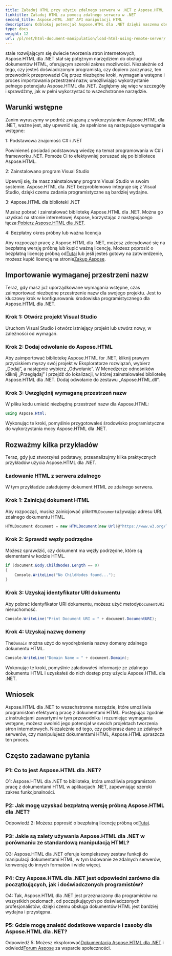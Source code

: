 ```yaml
---
title: Załaduj HTML przy użyciu zdalnego serwera w .NET z Aspose.HTML
linktitle: Załaduj HTML za pomocą zdalnego serwera w .NET
second_title: Aspose.HTML .NET API manipulacji HTML
description: Odblokuj potencjał Aspose.HTML dla .NET dzięki naszemu obszernemu przewodnikowi. Dowiedz się, jak importować przestrzenie nazw, uzyskiwać dostęp do zdalnych dokumentów HTML i nie tylko.
type: docs
weight: 12
url: /pl/net/html-document-manipulation/load-html-using-remote-server/
---
```


stale rozwijającym się świecie tworzenia stron internetowych, Aspose.HTML dla .NET stał się potężnym narzędziem do obsługi dokumentów HTML, oferującym szeroki zakres możliwości. Niezależnie od tego, czy jesteś doświadczonym programistą, czy dopiero zaczynasz, ten przewodnik przeprowadzi Cię przez niezbędne kroki, wymagania wstępne i proces importowania przestrzeni nazw, umożliwiając wykorzystanie pełnego potencjału Aspose.HTML dla .NET. Zagłębmy się więc w szczegóły i sprawdźmy, jak w pełni wykorzystać to wszechstronne narzędzie.

## Warunki wstępne

Zanim wyruszymy w podróż związaną z wykorzystaniem Aspose.HTML dla .NET, ważne jest, aby upewnić się, że spełnione są następujące wymagania wstępne:

1: Podstawowa znajomość C# i .NET

Powinieneś posiadać podstawową wiedzę na temat programowania w C# i frameworku .NET. Pomoże Ci to efektywniej poruszać się po bibliotece Aspose.HTML.

2: Zainstalowano program Visual Studio

Upewnij się, że masz zainstalowany program Visual Studio w swoim systemie. Aspose.HTML dla .NET bezproblemowo integruje się z Visual Studio, dzięki czemu zadania programistyczne są bardziej wydajne.

3: Aspose.HTML dla biblioteki .NET

 Musisz pobrać i zainstalować bibliotekę Aspose.HTML dla .NET. Można go uzyskać na stronie internetowej Aspose, korzystając z następującego łącza:[Pobierz Aspose.HTML dla .NET](https://releases.aspose.com/html/net/).

4: Bezpłatny okres próbny lub ważna licencja

 Aby rozpocząć pracę z Aspose.HTML dla .NET, możesz zdecydować się na bezpłatną wersję próbną lub kupić ważną licencję. Możesz poprosić o bezpłatną licencję próbną od[Tutaj](https://releases.aspose.com/) lub jeśli jesteś gotowy na zatwierdzenie, możesz kupić licencję na stronie[Zakup Aspose](https://purchase.aspose.com/buy).

## Importowanie wymaganej przestrzeni nazw

Teraz, gdy masz już uporządkowane wymagania wstępne, czas zaimportować niezbędne przestrzenie nazw dla swojego projektu. Jest to kluczowy krok w konfigurowaniu środowiska programistycznego dla Aspose.HTML dla .NET.

### Krok 1: Otwórz projekt Visual Studio

Uruchom Visual Studio i otwórz istniejący projekt lub utwórz nowy, w zależności od wymagań.

### Krok 2: Dodaj odwołanie do Aspose.HTML

Aby zaimportować bibliotekę Aspose.HTML for .NET, kliknij prawym przyciskiem myszy swój projekt w Eksploratorze rozwiązań, wybierz „Dodaj”, a następnie wybierz „Odwołanie”. W Menedżerze odnośników kliknij „Przeglądaj” i przejdź do lokalizacji, w której zainstalowałeś bibliotekę Aspose.HTML dla .NET. Dodaj odwołanie do zestawu „Aspose.HTML.dll”.

### Krok 3: Uwzględnij wymaganą przestrzeń nazw

W pliku kodu umieść niezbędną przestrzeń nazw dla Aspose.HTML:

```csharp
using Aspose.Html;
```

Wykonując te kroki, pomyślnie przygotowałeś środowisko programistyczne do wykorzystania mocy Aspose.HTML dla .NET.

## Rozważmy kilka przykładów

Teraz, gdy już stworzyłeś podstawy, przeanalizujmy kilka praktycznych przykładów użycia Aspose.HTML dla .NET.

### Ładowanie HTML z serwera zdalnego

W tym przykładzie załadujemy dokument HTML ze zdalnego serwera.

### Krok 1: Zainicjuj dokument HTML

 Aby rozpocząć, musisz zainicjować plik`HTMLDocument`używając adresu URL zdalnego dokumentu HTML.

```csharp
HTMLDocument document = new HTMLDocument(new Url(@"https://www.w3.org/TR/html5/"));
```

### Krok 2: Sprawdź węzły podrzędne

Możesz sprawdzić, czy dokument ma węzły podrzędne, które są elementami w kodzie HTML.

```csharp
if (document.Body.ChildNodes.Length == 0)
{
    Console.WriteLine("No ChildNodes found...");
}
```

### Krok 3: Uzyskaj identyfikator URI dokumentu

 Aby pobrać identyfikator URI dokumentu, możesz użyć metody`DocumentURI` nieruchomość.

```csharp
Console.WriteLine("Print Document URI = " + document.DocumentURI);
```

### Krok 4: Uzyskaj nazwę domeny

 The`Domain` można użyć do wyodrębnienia nazwy domeny zdalnego dokumentu HTML.

```csharp
Console.WriteLine("Domain Name = " + document.Domain);
```

Wykonując te kroki, pomyślnie załadowałeś informacje ze zdalnego dokumentu HTML i uzyskałeś do nich dostęp przy użyciu Aspose.HTML dla .NET.

## Wniosek

Aspose.HTML dla .NET to wszechstronne narzędzie, które umożliwia programistom efektywną pracę z dokumentami HTML. Postępując zgodnie z instrukcjami zawartymi w tym przewodniku i rozumiejąc wymagania wstępne, możesz uwolnić jego potencjał w swoich projektach tworzenia stron internetowych. Niezależnie od tego, czy pobierasz dane ze zdalnych serwerów, czy manipulujesz dokumentami HTML, Aspose.HTML upraszcza ten proces.

## Często zadawane pytania

### P1: Co to jest Aspose.HTML dla .NET?

O1: Aspose.HTML dla .NET to biblioteka, która umożliwia programistom pracę z dokumentami HTML w aplikacjach .NET, zapewniając szeroki zakres funkcjonalności.

### P2: Jak mogę uzyskać bezpłatną wersję próbną Aspose.HTML dla .NET?

 Odpowiedź 2: Możesz poprosić o bezpłatną licencję próbną od[Tutaj](https://releases.aspose.com/).

### P3: Jakie są zalety używania Aspose.HTML dla .NET w porównaniu ze standardową manipulacją HTML?

O3: Aspose.HTML dla .NET oferuje kompleksowy zestaw funkcji do manipulacji dokumentami HTML, w tym ładowanie ze zdalnych serwerów, konwersję do innych formatów i wiele więcej.

### P4: Czy Aspose.HTML dla .NET jest odpowiedni zarówno dla początkujących, jak i doświadczonych programistów?

O4: Tak, Aspose.HTML dla .NET jest przeznaczony dla programistów na wszystkich poziomach, od początkujących po doświadczonych profesjonalistów, dzięki czemu obsługa dokumentów HTML jest bardziej wydajna i przystępna.

### P5: Gdzie mogę znaleźć dodatkowe wsparcie i zasoby dla Aspose.HTML dla .NET?

 Odpowiedź 5: Możesz eksplorować[Dokumentacja Aspose.HTML dla .NET](https://reference.aspose.com/html/net/) i odwiedź[Forum Aspose](https://forum.aspose.com/) za wsparcie społeczności.
